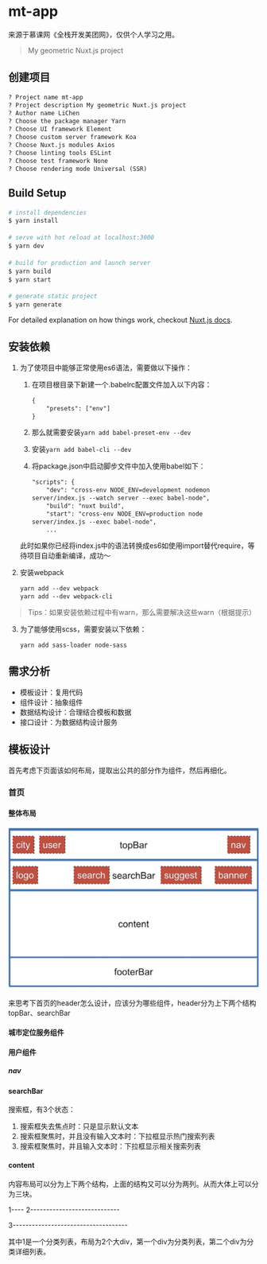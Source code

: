 # mt-app

来源于慕课网《全栈开发美团网》，仅供个人学习之用。

> My geometric Nuxt.js project

## 创建项目

```
? Project name mt-app
? Project description My geometric Nuxt.js project
? Author name LiChen
? Choose the package manager Yarn
? Choose UI framework Element
? Choose custom server framework Koa
? Choose Nuxt.js modules Axios
? Choose linting tools ESLint
? Choose test framework None
? Choose rendering mode Universal (SSR)
```

## Build Setup

``` bash
# install dependencies
$ yarn install

# serve with hot reload at localhost:3000
$ yarn dev

# build for production and launch server
$ yarn build
$ yarn start

# generate static project
$ yarn generate
```

For detailed explanation on how things work, checkout [Nuxt.js docs](https://nuxtjs.org).

## 安装依赖

1. 为了使项目中能够正常使用es6语法，需要做以下操作：

   1. 在项目根目录下新建一个.babelrc配置文件加入以下内容：

      ```
      {
          "presets": ["env"]
      }
      ```

   2. 那么就需要安装`yarn add babel-preset-env --dev`

   3. 安装`yarn add babel-cli --dev `

   4. 将package.json中启动脚步文件中加入使用babel如下：

      ```
      "scripts": {
          "dev": "cross-env NODE_ENV=development nodemon server/index.js --watch server --exec babel-node",
          "build": "nuxt build",
          "start": "cross-env NODE_ENV=production node server/index.js --exec babel-node",
          ...
      ```

   此时如果你已经将index.js中的语法转换成es6如使用import替代require，等待项目自动重新编译，成功～

2. 安装webpack

   ```
   yarn add --dev webpack
   yarn add --dev webpack-cli
   ```

> Tips：如果安装依赖过程中有warn，那么需要解决这些warn（根据提示）

3. 为了能够使用scss，需要安装以下依赖：

   ```
   yarn add sass-loader node-sass
   ```


## 需求分析

- 模板设计：复用代码
- 组件设计：抽象组件
- 数据结构设计：合理结合模板和数据 
- 接口设计：为数据结构设计服务

## 模板设计

首先考虑下页面该如何布局，提取出公共的部分作为组件，然后再细化。

### 首页

#### 整体布局

![](https://raw.githubusercontent.com/xiaxinandye/GitImage/master/mt-app/20190828143541.png)

来思考下首页的header怎么设计，应该分为哪些组件，header分为上下两个结构topBar、searchBar

#### 城市定位服务组件

#### 用户组件

##### nav

#### searchBar

搜索框，有3个状态：

1. 搜索框失去焦点时：只是显示默认文本
2. 搜索框聚焦时，并且没有输入文本时：下拉框显示热门搜索列表
3. 搜索框聚焦时，并且输入文本时：下拉框显示相关搜索列表

#### content

内容布局可以分为上下两个结构，上面的结构又可以分为两列。从而大体上可以分为三块。

1----  2----------------------------

3------------------------------------

其中1是一个分类列表，布局为2个大div，第一个div为分类列表，第二个div为分类详细列表。

